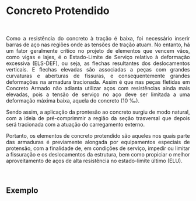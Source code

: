 <h1>Concreto Protendido</h1>
<br>
<p align="justify">Como a resistência do concreto à tração é baixa, foi necessário inserir barras de aço nas regiões onde as tensões de tração atuam. No entanto, há um fator geralmente crítico no projeto de elementos que vencem vãos, como vigas e lajes, é o Estado-Limite de Serviço relativo à deformação excessiva (ELS-DEF), ou seja, as flechas resultantes dos deslocamentos verticais. E flechas elevadas são associadas a peças com grandes curvaturas e aberturas de fissuras, e consequentemente grandes deformações na armadura tracionada. Assim é que nas peças fletidas em Concreto Armado não adianta utilizar aços com resistências ainda mais elevadas, pois a tensão de serviço no aço deve ser limitada a uma deformação máxima baixa, aquela do concreto (10 ‰).</p>
<p align="justify">Sendo assim, a aplicação da prontesão ao concreto surgiu de modo natural, com a ideia de pré-comprimmir a região da seção trasversal que depois será tracionada com a atuação do carregamento externo.</p>
<p align="justify">Portanto, os elementos de concreto protendido são aqueles nos quais parte das armaduras é previamente alongada por equipamentos especiais de protensão, com a finalidade de, em condições de serviço, impedir ou limitar a fissuração e os deslocamentos da estrutura, bem como propiciar o melhor aproveitamento de aços de alta resistência no estado-limite último (ELU).</p>
<br>
<h2>Exemplo</h2>

